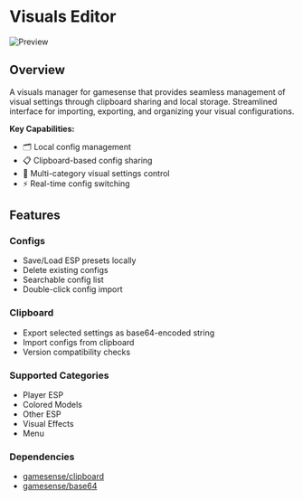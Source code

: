 # Visuals Editor
![Preview](https://raw.githubusercontent.com/hiraeeth/Visuals-Editor/main/preview.gif)

## Overview

A visuals manager for gamesense that provides seamless management of visual settings through clipboard sharing and local storage. Streamlined interface for importing, exporting, and organizing your visual configurations.

**Key Capabilities:**

- 🗂️ Local config management
- 📋 Clipboard-based config sharing
- 🎨 Multi-category visual settings control
- ⚡ Real-time config switching

## Features

### Configs

- Save/Load ESP presets locally
- Delete existing configs
- Searchable config list
- Double-click config import

### Clipboard

- Export selected settings as base64-encoded string
- Import configs from clipboard
- Version compatibility checks

### Supported Categories

- Player ESP
- Colored Models
- Other ESP
- Visual Effects
- Menu

### Dependencies

- [gamesense/clipboard](https://gamesense.pub/forums/viewtopic.php?id=28678)
- [gamesense/base64](https://gamesense.pub/forums/viewtopic.php?id=21619)
